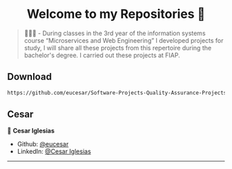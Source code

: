 <h1 align="center">Welcome to my Repositories 🤝</h1>

> 🌱👨‍💻 - During classes in the 3rd year of the information systems course “Microservices and Web Engineering” I developed projects for study, I will share all these projects from this repertoire during the bachelor's degree. I carried out these projects at FIAP.

## Download

```sh
https://github.com/eucesar/Software-Projects-Quality-Assurance-Projects-dss-SI-FIAP.git
```

## Cesar

👤 **Cesar Iglesias**

* Github: [@eucesar](https://github.com/eucesar)
* LinkedIn: [@Cesar Iglesias](https://www.linkedin.com/in/cesar-iglesias-tecnologia/)

***
